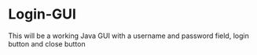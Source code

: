 # Login-GUI
This will be a working Java GUI with a username and password field, login button and close button
